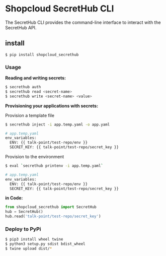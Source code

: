 # Shopcloud SecretHub CLI

The SecretHub CLI provides the command-line interface to interact with the SecretHub API.

## install

```
$ pip install shopcloud_secrethub
```

### Usage


__Reading and writing secrets:__  

```sh
$ secrethub auth
$ secrethub read <secret-name>
$ secrethub write <secret-name> <value>
```


__Provisioning your applications with secrets:__  

Provision a template file

```sh
$ secrethub inject -i app.temp.yaml -o app.yaml

# app.temp.yaml
env_variables:
  ENV: {{ talk-point/test-repo/env }}
  SECRET_KEY: {{ talk-point/test-repo/secret_key }}

```

Provision to the environment

```sh
$ eval `secrethub printenv -i app.temp.yaml`

# app.temp.yaml
env_variables:
  ENV: {{ talk-point/test-repo/env }}
  SECRET_KEY: {{ talk-point/test-repo/secret_key }}

```

__in Code:__  

```py
from shopcloud_secrethub import SecretHub
hub = SecretHub()
hub.read('talk-point/test-repo/secret_key')
```

### Deploy to PyPi

```sh
$ pip3 install wheel twine
$ python3 setup.py sdist bdist_wheel
$ twine upload dist/* 
```